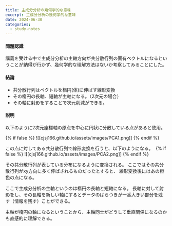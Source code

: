 ```yaml
---
title: 主成分分析の幾何学的な意味
excerpt: 主成分分析の幾何学的な意味
date: 2024-06-30
categories:
  - study-notes
---
```



#### 問題認識
講義を受ける中で主成分分析の主軸方向が共分散行列の固有ベクトルになるということが納得が行かず、幾何学的な理解方法はないか考察してみることにした。

#### 結論
- 共分散行列はベクトルを楕円(体)に伸ばす線形変換
- その楕円の長軸、短軸が主軸になる。（2次元の場合）
- その軸に射影をすることで次元削減ができる。


#### 説明
以下のように2次元座標軸の原点を中心に円状に分散している点があると使用。
<img src="{{ site.url }}{{ site.baseurl }}/assets/images/PCA1.png" alt="">

{% if false %}
![[cjsj166.github.io/assets/images/PCA1.png]]
{% endif %}

この点に対してある共分散行列で線形変換を行うと、以下のようになる。
<img src="{{ site.url }}{{ site.baseurl }}/assets/images/PCA2.png" alt="">
{% if false %}
![[cjsj166.github.io/assets/images/PCA2.png]] {% endif %}
 
その共分散行列が表している分布になるように変換される。
ここではその共分散行列がxy方向に多く伸ばされるものだったとすると、
線形変換後にはあの橙色の点になる。

ここで主成分分析の主軸というのは楕円の長軸と短軸になる。
長軸に対して射影をし、その長軸を新しい軸にするとデータのばらつきが一番大きい部分を残す（情報を残す）ことができる。

主軸が楕円の軸になるということから、主軸同士がどうして垂直関係になるのかも直感的に理解できる。